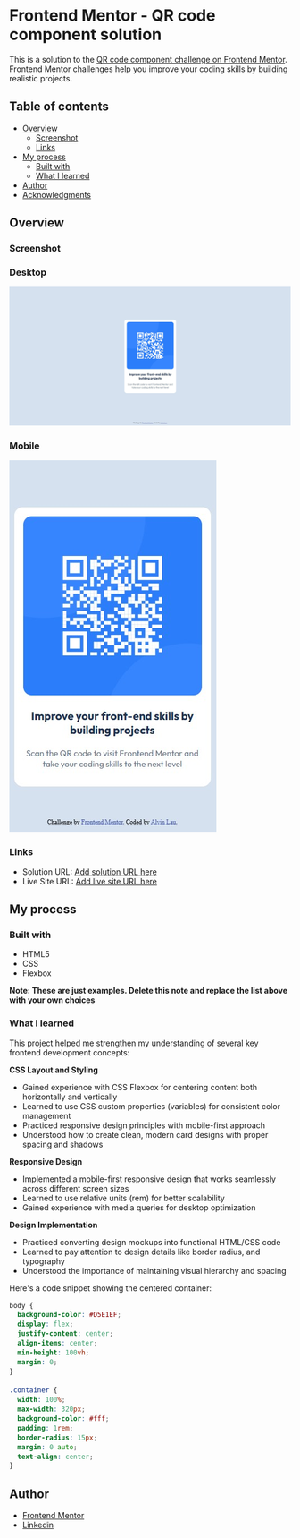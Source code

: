 # Frontend Mentor - QR code component solution

This is a solution to the [QR code component challenge on Frontend Mentor](https://www.frontendmentor.io/challenges/qr-code-component-iux_sIO_H). Frontend Mentor challenges help you improve your coding skills by building realistic projects. 

## Table of contents

- [Overview](#overview)
  - [Screenshot](#screenshot)
  - [Links](#links)
- [My process](#my-process)
  - [Built with](#built-with)
  - [What I learned](#what-i-learned)
- [Author](#author)
- [Acknowledgments](#acknowledgments)


## Overview

### Screenshot
### Desktop
![](./screenshot-desktop.jpg)
### Mobile
![](./screenshot-mobile.jpg)

### Links

- Solution URL: [Add solution URL here](https://github.com/AlvinTheDeveloper/frontend-practice-qr-code-component.git)
- Live Site URL: [Add live site URL here](https://alvinthedeveloper.github.io/frontend-practice-qr-code-component/)

## My process

### Built with
- HTML5
- CSS
- Flexbox

**Note: These are just examples. Delete this note and replace the list above with your own choices**

### What I learned

This project helped me strengthen my understanding of several key frontend development concepts:



**CSS Layout and Styling**
- Gained experience with CSS Flexbox for centering content both horizontally and vertically
- Learned to use CSS custom properties (variables) for consistent color management
- Practiced responsive design principles with mobile-first approach
- Understood how to create clean, modern card designs with proper spacing and shadows

**Responsive Design**
- Implemented a mobile-first responsive design that works seamlessly across different screen sizes
- Learned to use relative units (rem) for better scalability
- Gained experience with media queries for desktop optimization

**Design Implementation**
- Practiced converting design mockups into functional HTML/CSS code
- Learned to pay attention to design details like border radius, and typography
- Understood the importance of maintaining visual hierarchy and spacing

Here's a code snippet showing the centered container:

```css
body {
  background-color: #D5E1EF;
  display: flex;
  justify-content: center;
  align-items: center;
  min-height: 100vh;
  margin: 0;
}

.container {
  width: 100%;
  max-width: 320px;
  background-color: #fff;
  padding: 1rem;
  border-radius: 15px;
  margin: 0 auto;
  text-align: center;
}
```

## Author
- [Frontend Mentor](https://www.frontendmentor.io/profile/AlvinTheDeveloper)
- [Linkedin](https://www.linkedin.com/in/lau-yat-hay-alvin)

